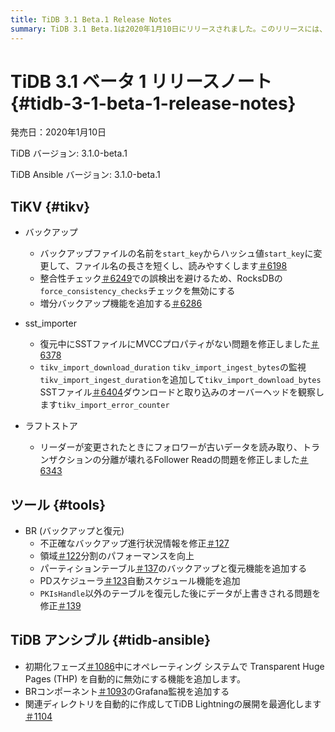 ```yaml
---
title: TiDB 3.1 Beta.1 Release Notes
summary: TiDB 3.1 Beta.1は2020年1月10日にリリースされました。このリリースには、バックアップファイルの名前変更や増分バックアップ機能の追加など、TiKVへの変更が含まれています。BRなどのBRでは、バックアップの進行状況情報が改善され、パーティションテーブル向けの機能が追加されました。TiDB Ansibleでは、Transparent Huge Pages（透過的巨大ページ）が自動的に無効化され、 BRコンポーネントのGrafanaモニタリング機能が追加されました。全体として、このリリースはバックアップとリストアのプロセス、監視、そしてデプロイメントの最適化の改善に重点を置いています。
---
```


# TiDB 3.1 ベータ 1 リリースノート {#tidb-3-1-beta-1-release-notes}

発売日：2020年1月10日

TiDB バージョン: 3.1.0-beta.1

TiDB Ansible バージョン: 3.1.0-beta.1

## TiKV {#tikv}

-   バックアップ
    -   バックアップファイルの名前を`start_key`からハッシュ値`start_key`に変更して、ファイル名の長さを短くし、読みやすくします[＃6198](https://github.com/tikv/tikv/pull/6198)
    -   整合性チェック[＃6249](https://github.com/tikv/tikv/pull/6249)での誤検出を避けるため、RocksDBの`force_consistency_checks`チェックを無効にする
    -   増分バックアップ機能を追加する[＃6286](https://github.com/tikv/tikv/pull/6286)

-   sst_importer
    -   復元中にSSTファイルにMVCCプロパティがない問題を修正しました[＃6378](https://github.com/tikv/tikv/pull/6378)
    -   `tikv_import_download_duration` `tikv_import_ingest_bytes`の監視`tikv_import_ingest_duration`を追加して`tikv_import_download_bytes` SSTファイル[＃6404](https://github.com/tikv/tikv/pull/6404)ダウンロードと取り込みのオーバーヘッドを観察します`tikv_import_error_counter`

-   ラフトストア
    -   リーダーが変更されたときにフォロワーが古いデータを読み取り、トランザクションの分離が壊れるFollower Readの問題を修正しました[＃6343](https://github.com/tikv/tikv/pull/6343)

## ツール {#tools}

-   BR (バックアップと復元)
    -   不正確なバックアップ進行状況情報を修正[＃127](https://github.com/pingcap/br/pull/127)
    -   領域[＃122](https://github.com/pingcap/br/pull/122)分割のパフォーマンスを向上
    -   パーティションテーブル[＃137](https://github.com/pingcap/br/pull/137)のバックアップと復元機能を追加する
    -   PDスケジューラ[＃123](https://github.com/pingcap/br/pull/123)自動スケジュール機能を追加
    -   `PKIsHandle`以外のテーブルを復元した後にデータが上書きされる問題を修正[＃139](https://github.com/pingcap/br/pull/139)

## TiDB アンシブル {#tidb-ansible}

-   初期化フェーズ[＃1086](https://github.com/pingcap/tidb-ansible/pull/1086)中にオペレーティング システムで Transparent Huge Pages (THP) を自動的に無効にする機能を追加します。
-   BRコンポーネント[＃1093](https://github.com/pingcap/tidb-ansible/pull/1093)のGrafana監視を追加する
-   関連ディレクトリを自動的に作成してTiDB Lightningの展開を最適化します[＃1104](https://github.com/pingcap/tidb-ansible/pull/1104)

